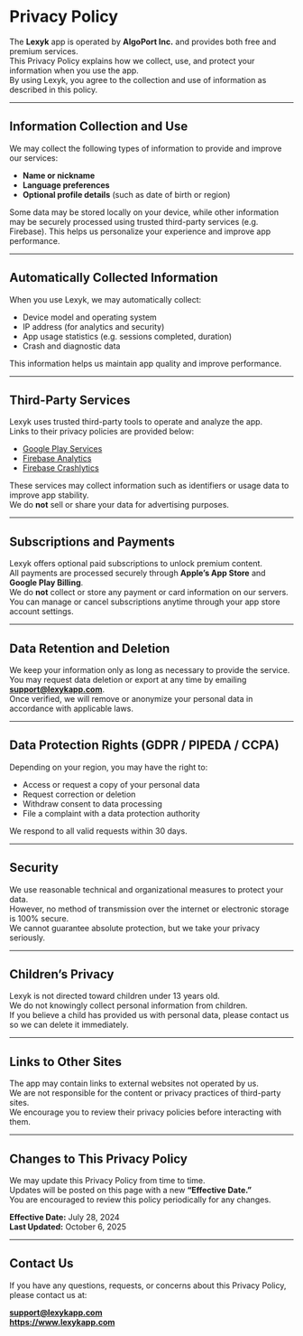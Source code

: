 # Privacy Policy

The **Lexyk** app is operated by **AlgoPort Inc.** and provides both free and premium services.  
This Privacy Policy explains how we collect, use, and protect your information when you use the app.  
By using Lexyk, you agree to the collection and use of information as described in this policy.

---

## Information Collection and Use

We may collect the following types of information to provide and improve our services:

- **Name or nickname**  
- **Language preferences**  
- **Optional profile details** (such as date of birth or region)

Some data may be stored locally on your device, while other information may be securely processed using trusted third-party services (e.g. Firebase). This helps us personalize your experience and improve app performance.

---

## Automatically Collected Information

When you use Lexyk, we may automatically collect:

- Device model and operating system  
- IP address (for analytics and security)  
- App usage statistics (e.g. sessions completed, duration)  
- Crash and diagnostic data  

This information helps us maintain app quality and improve performance.

---

## Third-Party Services

Lexyk uses trusted third-party tools to operate and analyze the app.  
Links to their privacy policies are provided below:

- [Google Play Services](https://policies.google.com/privacy)  
- [Firebase Analytics](https://firebase.google.com/support/privacy)  
- [Firebase Crashlytics](https://firebase.google.com/support/privacy)

These services may collect information such as identifiers or usage data to improve app stability.  
We do **not** sell or share your data for advertising purposes.

---

## Subscriptions and Payments

Lexyk offers optional paid subscriptions to unlock premium content.  
All payments are processed securely through **Apple’s App Store** and **Google Play Billing**.  
We do **not** collect or store any payment or card information on our servers.  
You can manage or cancel subscriptions anytime through your app store account settings.

---

## Data Retention and Deletion

We keep your information only as long as necessary to provide the service.  
You may request data deletion or export at any time by emailing **support@lexykapp.com**.  
Once verified, we will remove or anonymize your personal data in accordance with applicable laws.

---

## Data Protection Rights (GDPR / PIPEDA / CCPA)

Depending on your region, you may have the right to:

- Access or request a copy of your personal data  
- Request correction or deletion  
- Withdraw consent to data processing  
- File a complaint with a data protection authority  

We respond to all valid requests within 30 days.

---

## Security

We use reasonable technical and organizational measures to protect your data.  
However, no method of transmission over the internet or electronic storage is 100% secure.  
We cannot guarantee absolute protection, but we take your privacy seriously.

---

## Children’s Privacy

Lexyk is not directed toward children under 13 years old.  
We do not knowingly collect personal information from children.  
If you believe a child has provided us with personal data, please contact us so we can delete it immediately.

---

## Links to Other Sites

The app may contain links to external websites not operated by us.  
We are not responsible for the content or privacy practices of third-party sites.  
We encourage you to review their privacy policies before interacting with them.

---

## Changes to This Privacy Policy

We may update this Privacy Policy from time to time.  
Updates will be posted on this page with a new **“Effective Date.”**  
You are encouraged to review this policy periodically for any changes.

**Effective Date:** July 28, 2024  
**Last Updated:** October 6, 2025

---

## Contact Us

If you have any questions, requests, or concerns about this Privacy Policy, please contact us at:

**support@lexykapp.com**  
**https://www.lexykapp.com**
